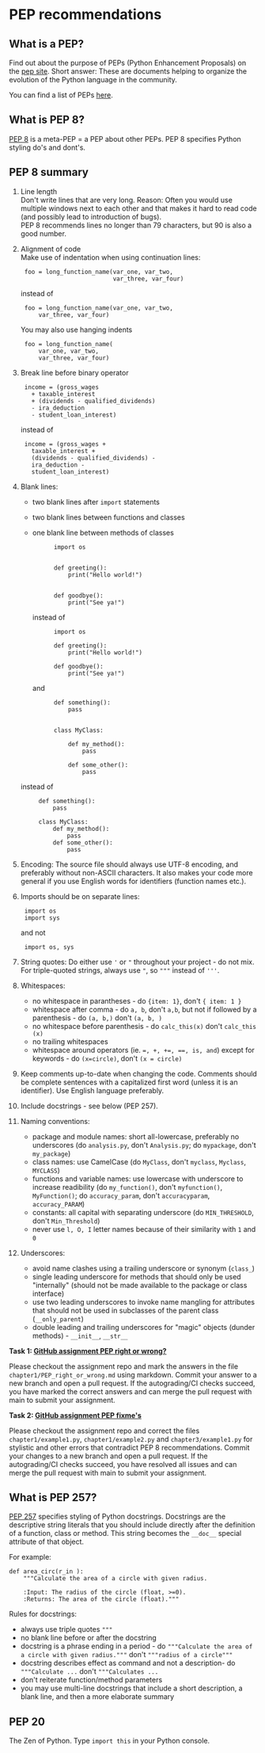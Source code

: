 # PEP recommendations

## What is a PEP?

Find out about the purpose of PEPs (Python Enhancement Proposals) on the [pep site](https://peps.python.org/pep-0001/). Short answer: These are documents helping to organize the evolution of the Python language in the community.

You can find a list of PEPs [here](https://peps.python.org/).

## What is PEP 8?

[PEP 8](https://peps.python.org/pep-0008/) is a meta-PEP = a PEP about other PEPs. PEP 8 specifies Python styling do's and dont's.

## PEP 8 summary

1. Line length  
Don't write lines that are very long. Reason: Often you would use multiple windows next to each other and that makes it hard to read code (and possibly lead to introduction of bugs).  
PEP 8 recommends lines no longer than 79 characters, but 90 is also a good number.

1. Alignment of code  
Make use of indentation when using continuation lines:  

        foo = long_function_name(var_one, var_two,
                                 var_three, var_four)

    instead of 

        foo = long_function_name(var_one, var_two,
            var_three, var_four)

    You may also use hanging indents

        foo = long_function_name(
            var_one, var_two,
            var_three, var_four)
1. Break line before binary operator
        
        income = (gross_wages
          + taxable_interest
          + (dividends - qualified_dividends)
          - ira_deduction
          - student_loan_interest)

    instead of  

        income = (gross_wages +
          taxable_interest +
          (dividends - qualified_dividends) -
          ira_deduction -
          student_loan_interest)

1. Blank lines:  
    - two blank lines after `import` statements
    - two blank lines between functions and classes
    - one blank line between methods of classes

                import os


                def greeting():
                    print("Hello world!")


                def goodbye():
                    print("See ya!")    

        instead of

                import os

                def greeting():
                    print("Hello world!")

                def goodbye():
                    print("See ya!")

        and

                def something():
                    pass


                class MyClass:

                    def my_method():
                        pass

                    def some_other():
                        pass

    instead of 

            def something():
                pass

            class MyClass:
                def my_method():
                    pass
                def some_other():
                    pass
1. Encoding: The source file should always use UTF-8 encoding, and preferably without non-ASCII characters. It also makes your code more general if you use English words for identifiers (function names etc.).
1. Imports should be on separate lines:

        import os
        import sys

    and not

        import os, sys

1. String quotes: Do either use `'` or `"` throughout your project - do not mix. For triple-quoted strings, always use `"`, so `"""` instead of `'''`.
1. Whitespaces:
    - no whitespace in parantheses - do `{item: 1}`, don't ```{ item: 1 }```
    - whitespace after comma - do `a, b`, don't `a,b`, but not if followed by a parenthesis - do `(a, b,)` don't `(a, b, )`
    - no whitespace before parenthesis - do `calc_this(x)` don't `calc_this (x)`
    - no trailing whitespaces
    - whitespace around operators (ie. `=, +, +=, ==, is, and`) except for keywords - do `(x=circle)`, don't `(x = circle)`
1. Keep comments up-to-date when changing the code. Comments should be complete sentences with a capitalized first word (unless it is an identifier). Use English language preferably.
1. Include docstrings - see below (PEP 257).
1. Naming conventions:
    - package and module names: short all-lowercase, preferably no underscores (do `analysis.py`, don't `Analysis.py`; do `mypackage`, don't `my_package`)
    - class names: use CamelCase (do `MyClass`, don't `myclass`, `Myclass`, `MYCLASS`)
    - functions and variable names: use lowercase with underscore to increase readibility (do `my_function()`, don't `myfunction()`, `MyFunction()`; do `accuracy_param`, don't `accuracyparam`, `accuracy_PARAM`)
    - constants: all capital with separating underscore (do `MIN_THRESHOLD`, don't `Min_Threshold`)
    - never use `l, O, I` letter names because of their similarity with `1` and `0`
1. Underscores:
    - avoid name clashes using a trailing underscore or synonym (`class_`)
    - single leading underscore for methods that should only be used "internally" (should not be made available to the package or class interface)
    - use two leading underscores to invoke name mangling for attributes that should not be used in subclasses of the parent class (`__only_parent`)
    - double leading and trailing underscores for "magic" objects (dunder methods) - `__init__`, `__str__`

**Task 1: [GitHub assignment PEP right or wrong?](https://classroom.github.com/a/OQSBs2Ey)**

Please checkout the assignment repo and mark the answers in the file `chapter1/PEP_right_or_wrong.md` using markdown. Commit your answer to a new branch and open a pull request. If the autograding/CI checks succeed, you have marked the correct answers and can merge the pull request with main to submit your assignment.

**Task 2: [GitHub assignment PEP fixme's](https://classroom.github.com/a/gH7zaDzE)**

Please checkout the assignment repo and correct the files `chapter1/example1.py`, `chapter1/example2.py` and `chapter3/example1.py` for stylistic and other errors that contradict PEP 8 recommendations. Commit your changes to a new branch and open a pull request. If the autograding/CI checks succeed, you have resolved all issues and can merge the pull request with main to submit your assignment.

## What is PEP 257?

[PEP 257](https://peps.python.org/pep-0257/) specifies styling of Python docstrings.
Docstrings are the descriptive string literals that you should include directly after the definition of a function, class or method. This string becomes the `__doc__` special attribute of that object.

For example:
```
def area_circ(r_in ):
    """Calculate the area of a circle with given radius.

    :Input: The radius of the circle (float, >=0).
    :Returns: The area of the circle (float)."""
```

Rules for docstrings:
- always use triple quotes `"""`
- no blank line before or after the docstring
- docstring is a phrase ending in a period - do `"""Calculate the area of a circle with given radius."""` don't `"""radius of a circle"""`
- docstring describes effect as command and not a description- do `"""Calculate ...` don't `"""Calculates ...`
- don't reiterate function/method parameters
- you may use multi-line docstrings that include a short description, a blank line, and then a more elaborate summary

## PEP 20

The Zen of Python. Type `import this` in your Python console.
